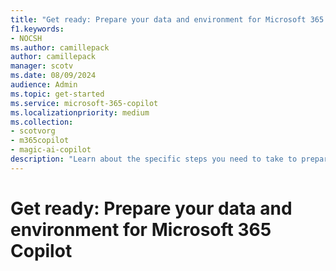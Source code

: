 ```yaml
---
title: "Get ready: Prepare your data and environment for Microsoft 365 Copilot"
f1.keywords:
- NOCSH
ms.author: camillepack
author: camillepack
manager: scotv
ms.date: 08/09/2024
audience: Admin
ms.topic: get-started
ms.service: microsoft-365-copilot
ms.localizationpriority: medium
ms.collection: 
- scotvorg
- m365copilot
- magic-ai-copilot
description: "Learn about the specific steps you need to take to prepare your data and environment for Microsoft 365 Copilot."
---
```


# Get ready: Prepare your data and environment for Microsoft 365 Copilot

